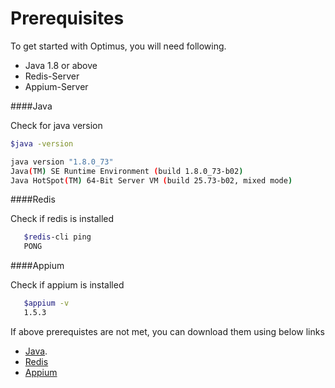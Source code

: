 # Prerequisites

To get started with Optimus, you will need following.


* Java 1.8 or above
* Redis-Server
* Appium-Server

####Java


Check for java version

   ```bash 
   $java -version
   
   java version "1.8.0_73"
   Java(TM) SE Runtime Environment (build 1.8.0_73-b02)
   Java HotSpot(TM) 64-Bit Server VM (build 25.73-b02, mixed mode)
   ```
   
####Redis

   
Check if redis is installed
```bash
   $redis-cli ping
   PONG
   ```
   
####Appium


Check if appium is installed
``` bash
   $appium -v
   1.5.3
   ```

If above prerequistes are not met, you can download them using below links

* [Java](http://www.oracle.com/technetwork/java/javase/downloads/jdk8-downloads-2133151.html).
* [Redis](http://redis.io/download)
* [Appium](https://www.npmjs.com/package/appium)